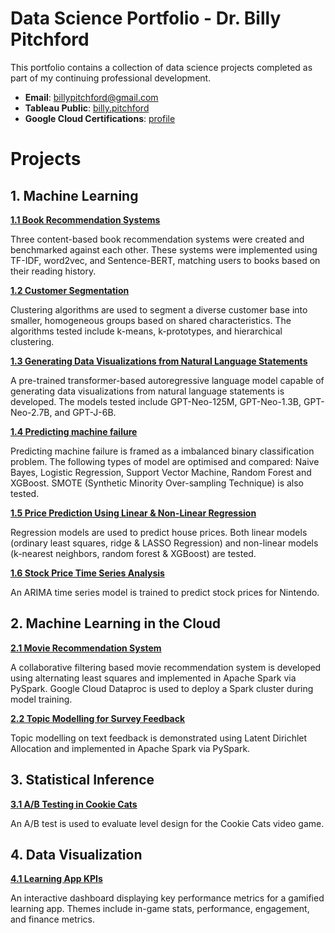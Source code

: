 # Data Science Portfolio - Dr. Billy Pitchford
This portfolio contains a collection of data science projects completed as part of my continuing professional development.

- **Email**: [billypitchford@gmail.com](billypitchford@googlemail.com)
- **Tableau Public**: [billy.pitchford](https://public.tableau.com/app/profile/billy.pitchford)
- **Google Cloud Certifications**: [profile](https://www.cloudskillsboost.google/public_profiles/e9f6420d-73e1-4837-8e6a-ef0d1d4f5f62)

# Projects

## 1. Machine Learning

**[1.1 Book Recommendation Systems](https://github.com/earth1987/book-content-based-recommender)**

Three content-based book recommendation systems were created and benchmarked against each other. These systems were implemented using TF-IDF, word2vec, and Sentence-BERT, matching users to books based on their reading history.

**[1.2 Customer Segmentation](https://github.com/earth1987/retail-customer-segmentation)**

Clustering algorithms are used to segment a diverse customer base into smaller, homogeneous groups based on shared characteristics. The algorithms tested include k-means, k-prototypes, and hierarchical clustering.

**[1.3 Generating Data Visualizations from Natural Language Statements](https://github.com/earth1987/Generating-Data-Visualisations-from-Natural-Language-Statements)**

A pre-trained transformer-based autoregressive language model capable of generating data visualizations from natural language statements is developed. The models tested include GPT-Neo-125M, GPT-Neo-1.3B, GPT-Neo-2.7B, and GPT-J-6B.

**[1.4 Predicting machine failure](https://github.com/earth1987/machine-failure)**

Predicting machine failure is framed as a imbalanced binary classification problem. The following types of model are optimised and compared: Naive Bayes, Logistic Regression, Support Vector Machine, Random Forest and XGBoost. SMOTE (Synthetic Minority Over-sampling Technique) is also tested.

**[1.5 Price Prediction Using Linear & Non-Linear Regression](https://github.com/earth1987/house-price-regression)**

Regression models are used to predict house prices. Both linear models (ordinary least squares, ridge & LASSO Regression) and non-linear models (k-nearest neighbors, random forest & XGBoost) are tested.

**[1.6 Stock Price Time Series Analysis](https://github.com/earth1987/time-series-stock-prices)**

An ARIMA time series model is trained to predict stock prices for Nintendo.

## 2. Machine Learning in the Cloud

**[2.1 Movie Recommendation System](https://github.com/earth1987/movie-recommender-als)**

A collaborative filtering based movie recommendation system is developed using alternating least squares and implemented in Apache Spark via PySpark. Google Cloud Dataproc is used to deploy a Spark cluster during model training.

**[2.2 Topic Modelling for Survey Feedback](https://github.com/earth1987/feedback-topic-modelling)**

Topic modelling on text feedback is demonstrated using Latent Dirichlet Allocation and implemented in Apache Spark via PySpark.

## 3. Statistical Inference

**[3.1 A/B Testing in Cookie Cats](https://github.com/earth1987/ab-testing-cookie-cats)**

An A/B test is used to evaluate level design for the Cookie Cats video game.

## 4. Data Visualization

**[4.1 Learning App KPIs](https://public.tableau.com/views/LearningappKPIs/GameKPIs?:language=en-US&:display_count=n&:origin=viz_share_link)**

An interactive dashboard displaying key performance metrics for a gamified learning app. Themes include in-game stats, performance, engagement, and finance metrics.
